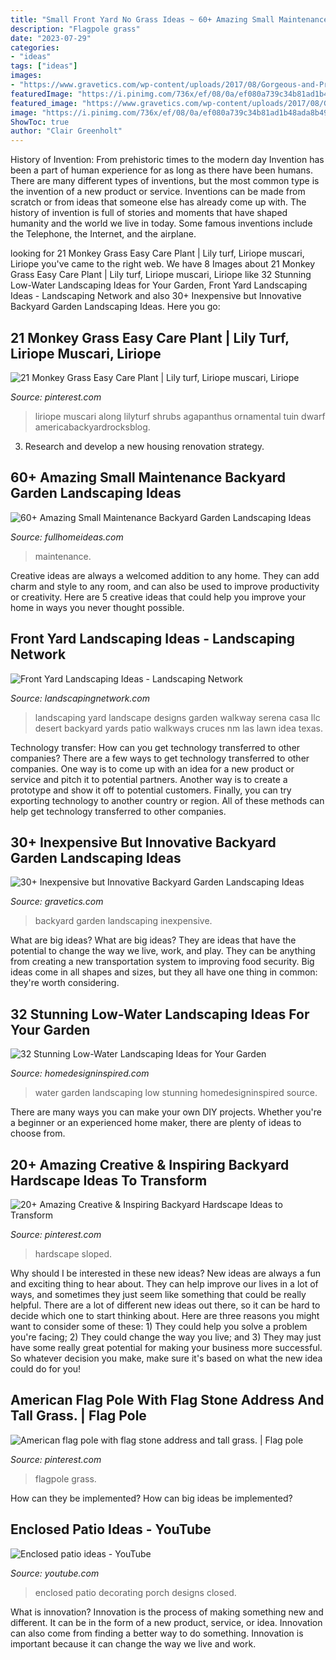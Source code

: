 ```yaml
---
title: "Small Front Yard No Grass Ideas ~ 60+ Amazing Small Maintenance Backyard Garden Landscaping Ideas"
description: "Flagpole grass"
date: "2023-07-29"
categories:
- "ideas"
tags: ["ideas"]
images:
- "https://www.gravetics.com/wp-content/uploads/2017/08/Gorgeous-and-Pretty-Backyard-Garden.jpg"
featuredImage: "https://i.pinimg.com/736x/ef/08/0a/ef080a739c34b81ad1b48ada8b49dbde.jpg"
featured_image: "https://www.gravetics.com/wp-content/uploads/2017/08/Gorgeous-and-Pretty-Backyard-Garden.jpg"
image: "https://i.pinimg.com/736x/ef/08/0a/ef080a739c34b81ad1b48ada8b49dbde.jpg"
ShowToc: true
author: "Clair Greenholt"
---
```



History of Invention: From prehistoric times to the modern day
Invention has been a part of human experience for as long as there have been humans. There are many different types of inventions, but the most common type is the invention of a new product or service. Inventions can be made from scratch or from ideas that someone else has already come up with. The history of invention is full of stories and moments that have shaped humanity and the world we live in today. Some famous inventions include the Telephone, the Internet, and the airplane.

	

		
looking for 21 Monkey Grass Easy Care Plant | Lily turf, Liriope muscari, Liriope you've came to the right web. We have 8 Images about 21 Monkey Grass Easy Care Plant | Lily turf, Liriope muscari, Liriope like 32 Stunning Low-Water Landscaping Ideas for Your Garden, Front Yard Landscaping Ideas - Landscaping Network and also 30+ Inexpensive but Innovative Backyard Garden Landscaping Ideas. Here you go:
		
    
## 21 Monkey Grass Easy Care Plant | Lily Turf, Liriope Muscari, Liriope

<img loading=lazy src="https://i.pinimg.com/736x/ef/08/0a/ef080a739c34b81ad1b48ada8b49dbde.jpg" onerror="this.onerror=null;this.src='https://tse4.mm.bing.net/th?id=OIP.53U_L6YQqb08keENrgjoEQHaJ3&amp;pid=15.1';" alt="21 Monkey Grass Easy Care Plant | Lily turf, Liriope muscari, Liriope">

_Source: pinterest.com_

>liriope muscari along lilyturf shrubs agapanthus ornamental tuin dwarf americabackyardrocksblog. 

	

3. Research and develop a new housing renovation strategy.

    
## 60+ Amazing Small Maintenance Backyard Garden Landscaping Ideas

<img loading=lazy src="https://fullhomeideas.com/wp-content/uploads/2018/10/60-Amazing-Small-Maintenance-Backyard-Garden-Landscaping-Ideas-63.jpg" onerror="this.onerror=null;this.src='https://tse2.mm.bing.net/th?id=OIP.uQhIlsAvUPSu3HuFjxTIiAHaJ2&amp;pid=15.1';" alt="60+ Amazing Small Maintenance Backyard Garden Landscaping Ideas">

_Source: fullhomeideas.com_

>maintenance. 

	

Creative ideas are always a welcomed addition to any home. They can add charm and style to any room, and can also be used to improve productivity or creativity. Here are 5 creative ideas that could help you improve your home in ways you never thought possible.

    
## Front Yard Landscaping Ideas - Landscaping Network

<img loading=lazy src="http://images.landscapingnetwork.com/pictures/images/900x705Max/front-yard-landscaping_15/garden-walkway-casa-serena-landscape-designs-llc_2825.jpg" onerror="this.onerror=null;this.src='https://tse4.mm.bing.net/th?id=OIP.xeBdNhkWoxYQRDNR-6A-EgHaFj&amp;pid=15.1';" alt="Front Yard Landscaping Ideas - Landscaping Network">

_Source: landscapingnetwork.com_

>landscaping yard landscape designs garden walkway serena casa llc desert backyard yards patio walkways cruces nm las lawn idea texas. 

	

Technology transfer: How can you get technology transferred to other companies?
There are a few ways to get technology transferred to other companies. One way is to come up with an idea for a new product or service and pitch it to potential partners. Another way is to create a prototype and show it off to potential customers. Finally, you can try exporting technology to another country or region. All of these methods can help get technology transferred to other companies.

    
## 30+ Inexpensive But Innovative Backyard Garden Landscaping Ideas

<img loading=lazy src="https://www.gravetics.com/wp-content/uploads/2017/08/Gorgeous-and-Pretty-Backyard-Garden.jpg" onerror="this.onerror=null;this.src='https://tse1.mm.bing.net/th?id=OIP._-DpFVdU-CSpteB_kZ3MIwHaJ3&amp;pid=15.1';" alt="30+ Inexpensive but Innovative Backyard Garden Landscaping Ideas">

_Source: gravetics.com_

>backyard garden landscaping inexpensive. 

	

What are big ideas?
What are big ideas? They are ideas that have the potential to change the way we live, work, and play. They can be anything from creating a new transportation system to improving food security. Big ideas come in all shapes and sizes, but they all have one thing in common: they're worth considering.

    
## 32 Stunning Low-Water Landscaping Ideas For Your Garden

<img loading=lazy src="http://www.homedesigninspired.com/wp-content/uploads/2016/05/HDI_Water_Free_Garden_007.jpg" onerror="this.onerror=null;this.src='https://tse3.mm.bing.net/th?id=OIP.zeLtjM0j_05SpEBdvE5TsgHaJ4&amp;pid=15.1';" alt="32 Stunning Low-Water Landscaping Ideas for Your Garden">

_Source: homedesigninspired.com_

>water garden landscaping low stunning homedesigninspired source. 

	

There are many ways you can make your own DIY projects. Whether you're a beginner or an experienced home maker, there are plenty of ideas to choose from.

    
## 20+ Amazing Creative &amp; Inspiring Backyard Hardscape Ideas To Transform

<img loading=lazy src="https://i.pinimg.com/736x/6e/d2/01/6ed201ddbe7f5b9878376fc9b6003e68.jpg" onerror="this.onerror=null;this.src='https://tse1.mm.bing.net/th?id=OIP.lqzLK-ipHSFQPaZzeneqlwHaK8&amp;pid=15.1';" alt="20+ Amazing Creative &amp; Inspiring Backyard Hardscape Ideas to Transform">

_Source: pinterest.com_

>hardscape sloped. 

	

Why should I be interested in these new ideas?
New ideas are always a fun and exciting thing to hear about. They can help improve our lives in a lot of ways, and sometimes they just seem like something that could be really helpful. There are a lot of different new ideas out there, so it can be hard to decide which one to start thinking about. Here are three reasons you might want to consider some of these: 1) They could help you solve a problem you're facing; 2) They could change the way you live; and 3) They may just have some really great potential for making your business more successful. So whatever decision you make, make sure it's based on what the new idea could do for you!

    
## American Flag Pole With Flag Stone Address And Tall Grass. | Flag Pole

<img loading=lazy src="https://i.pinimg.com/736x/a0/01/60/a0016050dca04d5d5b1102825e216489.jpg" onerror="this.onerror=null;this.src='https://tse4.mm.bing.net/th?id=OIP.540kK2pOcGQ_PU2Dax5DjQHaNK&amp;pid=15.1';" alt="American flag pole with flag stone address and tall grass. | Flag pole">

_Source: pinterest.com_

>flagpole grass. 

	

How can they be implemented?
How can big ideas be implemented?

    
## Enclosed Patio Ideas - YouTube

<img loading=lazy src="https://i.ytimg.com/vi/2_XpgoY1UIo/maxresdefault.jpg" onerror="this.onerror=null;this.src='https://tse4.mm.bing.net/th?id=OIP.vf5V_LL6t7iNfzxxvSj1XgHaEK&amp;pid=15.1';" alt="Enclosed patio ideas - YouTube">

_Source: youtube.com_

>enclosed patio decorating porch designs closed. 

	

What is innovation?
Innovation is the process of making something new and different. It can be in the form of a new product, service, or idea. Innovation can also come from finding a better way to do something. Innovation is important because it can change the way we live and work.

